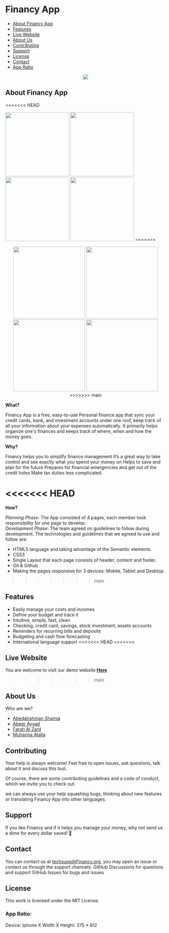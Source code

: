 # Financy App

- [About Financy App](#about)
- [Features](#features)
- [Live Website](#live)
- [About Us](#about-us)
- [Contributing](#contributing)
- [Support](#support)
- [License](#license)
- [Contact](#contact)
- [App Ratio](#ratio)

<p align="center">
  <img src="https://user-images.githubusercontent.com/73759748/138448806-31955b67-6f34-4f21-80e6-770b84d297d9.png" />
</p>



## About Financy App <span id="about"></span>

<<<<<<< HEAD
<p float="left">
<img src="https://user-images.githubusercontent.com/73759748/138448839-50f9f0c5-ab2b-48a9-a6a2-29568c9197da.png" width="200"/>
<img src="https://user-images.githubusercontent.com/73759748/138448848-0a87e16e-d026-4cdf-9a5b-6b15ad19b8be.png" width="200"/>
<img src="https://user-images.githubusercontent.com/73759748/138448868-e791c7c0-f586-49c3-8556-9919e5cee2df.png" width="200"/>
<img src="https://user-images.githubusercontent.com/73759748/138448879-a264e2c7-4abc-45c6-aee0-d26a5c163264.png" width="200"/>
=======
<p align="center">
<img src="https://user-images.githubusercontent.com/73759748/138448839-50f9f0c5-ab2b-48a9-a6a2-29568c9197da.png" width="225"/>
<img src="https://user-images.githubusercontent.com/73759748/138448848-0a87e16e-d026-4cdf-9a5b-6b15ad19b8be.png" width="225"/>
<img src="https://user-images.githubusercontent.com/73759748/138448868-e791c7c0-f586-49c3-8556-9919e5cee2df.png" width="225"/>
<img src="https://user-images.githubusercontent.com/73759748/138448879-a264e2c7-4abc-45c6-aee0-d26a5c163264.png" width="225"/>
>>>>>>> main
          </p>
 
**What?**

Financy App is a free, easy-to-use Personal finance app that sync your credit cards, bank, and investment accounts under one roof,
keep track of all your information about your expenses automatically.
It primarily helps organize one's finances and keeps track of where, when and how the money goes.

**Why?**

Financy helps you to simplify finance management
It’s a great way to take control and see exactly what you spend your money on
Helps to save and plan for the future
Prepares for financial emergencies and get out of the credit holes
Make tax duties less complicated.

<<<<<<< HEAD
=======
**How?**

*Planning Phase*: The App consisted of 4 pages, each member took responsibility for one page to develop.  
*Development Phase*: The team agreed on guidelines to follow during development. The technologies and guidelines that we agreed to use and follow are:
- HTML5 language and taking advantage of the Semantic elements.
- CSS3 
- Single Layout that each page consists of header, content and footer.
- Git & Github
- Making the pages responsive for 3 devices: Mobile, Tablet and Desktop.

>>>>>>> main
## Features <span id="features"></span>

- Easily manage your costs and incomes
- Define your budget and trace it
- Intuitive, simple, fast, clean
- Checking, credit card, savings, stock investment, assets accounts
- Reminders for recurring bills and deposits
- Budgeting and cash flow forecasting
- International language support
<<<<<<< HEAD
=======

## Live Website <span id="live"></span>

You are welcome to visit our demo website [**Here**](https://gsg-cf04.github.io/Financy_App01/)
>>>>>>> main

## About Us <span id="about-us"></span>

Who are we?

- [Abedalrahman Shamia](https://www.github.com/abedshamia)
- [Abeer Ayyad](https://www.github.com/xAbeer)
- [Farah Al Zard](https://www.github.com/farahalzard)
- [Muhanna Atalla](https://www.github.com/muhannaAtalla20)

## Contributing <span id="contributing"></span>

Your help is always welcome! Feel free to open issues, ask questions, talk about it and discuss this tool.

Of course, there are some contributing guidelines and a code of conduct, which we invite you to check out.

we can always use your help squashing bugs, thinking about new features or translating Financy App into other languages.

## Support <span id="support"></span>

If you like Financy and if it helps you manage your money, why not send us a dime for every dollar saved! 🎉

## Contact <span id="contact"></span>

You can contact us at techsupp@Financy.org, you may open an issue or contact us through the support channels:
GitHub Discussions for questions and support
GitHub Issues for bugs and issues

## License <span id="license"></span>

This work is licensed under the MIT License.

### App Ratio: <span id="ratio"></span>

Device: Iphone X
Width X Height: 375 \* 812
